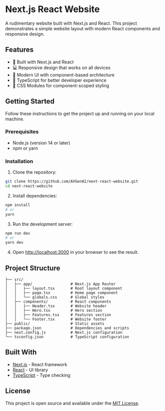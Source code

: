 # Next.js React Website

A rudimentary website built with Next.js and React. This project demonstrates a simple website layout with modern React components and responsive design.

## Features

- 🚀 Built with Next.js and React
- 💻 Responsive design that works on all devices
- 🎨 Modern UI with component-based architecture
- 📝 TypeScript for better developer experience
- 🎯 CSS Modules for component-scoped styling

## Getting Started

Follow these instructions to get the project up and running on your local machine.

### Prerequisites

- Node.js (version 14 or later)
- npm or yarn

### Installation

1. Clone the repository:

```bash
git clone https://github.com/AVGenAI/next-react-website.git
cd next-react-website
```

2. Install dependencies:

```bash
npm install
# or
yarn
```

3. Run the development server:

```bash
npm run dev
# or
yarn dev
```

4. Open [http://localhost:3000](http://localhost:3000) in your browser to see the result.

## Project Structure

```
├── src/
│   ├── app/                 # Next.js App Router
│   │   ├── layout.tsx       # Root layout component
│   │   ├── page.tsx         # Home page component
│   │   └── globals.css      # Global styles
│   ├── components/          # React components
│   │   ├── Header.tsx       # Website header
│   │   ├── Hero.tsx         # Hero section
│   │   ├── Features.tsx     # Features section
│   │   └── Footer.tsx       # Website footer
├── public/                  # Static assets
├── package.json             # Dependencies and scripts
├── next.config.js           # Next.js configuration
└── tsconfig.json            # TypeScript configuration
```

## Built With

- [Next.js](https://nextjs.org/) - React framework
- [React](https://reactjs.org/) - UI library
- [TypeScript](https://www.typescriptlang.org/) - Type checking

## License

This project is open source and available under the [MIT License](LICENSE).
